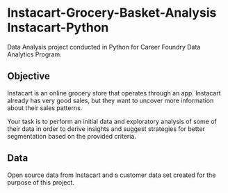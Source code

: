# Instacart-Grocery-Basket-Analysis Instacart-Python

Data Analysis project conducted in Python for Career Foundry Data Analytics Program.
## Objective

Instacart is an online grocery store that operates through an app. Instacart already has very good sales, but they want to uncover more information about their sales patterns.

Your task is to perform an initial data and exploratory analysis of some of their data in order to derive insights and suggest strategies for better segmentation based on the provided criteria.

## Data

Open source data from Instacart and a customer data set created for the purpose of this project.
